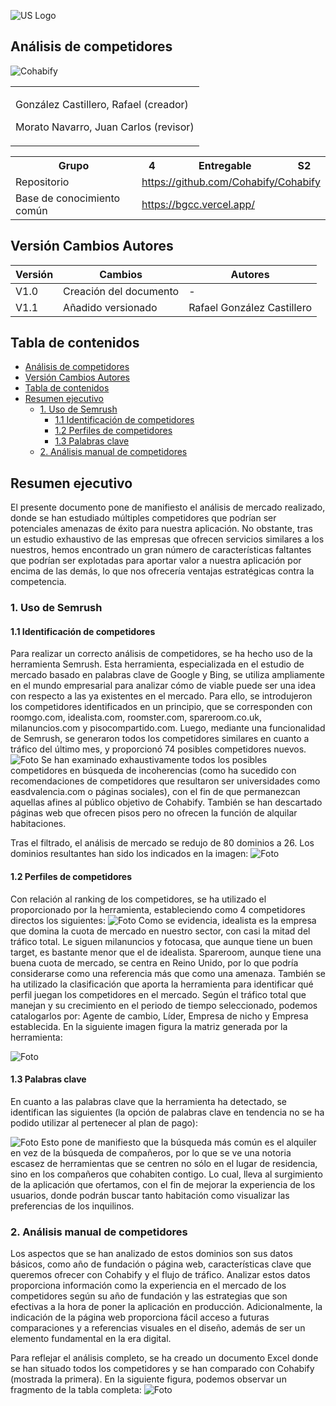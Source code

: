 ![US Logo](images/logo_us.png)

Análisis de competidores
---


![Cohabify](images/Cohabify.png)

<table>
    <tbody>
        <tr>
            <td rowspan=2></p></p>González Castillero, Rafael (creador)<p></p><p></p>Morato Navarro, Juan Carlos (revisor)<p></p>
            </td> 
        </tr>
    </tbody>
</table>

<table>
  <tr>
    <th>Grupo</th>
    <th>4</th>
    <th>Entregable</th>
    <th>S2</th>
  </tr>
  <tr>
    <td>Repositorio</td>
    <td colspan="3"><a href="https://github.com/Cohabify/Cohabify">https://github.com/Cohabify/Cohabify</a></td>
  </tr>
  <tr>
    <td>Base de conocimiento común</td>
    <td colspan="3"><a href="https://bgcc.vercel.app/">https://bgcc.vercel.app/</a></td>
  </tr>
</table>


## Versión Cambios Autores
| Versión | Cambios | Autores |
| --- | --- | --- |
| V1.0 | Creación del documento | - |
| V1.1 | Añadido versionado | Rafael González Castillero |


## Tabla de contenidos
- [Análisis de competidores](#análisis-de-competidores)
- [Versión Cambios Autores](#versión-cambios-autores)
- [Tabla de contenidos](#tabla-de-contenidos)
- [Resumen ejecutivo](#resumen-ejecutivo)
  - [1. Uso de Semrush](#1-uso-de-semrush)
    - [1.1 Identificación de competidores](#11-identificación-de-competidores)
    - [1.2 Perfiles de competidores](#12-perfiles-de-competidores)
    - [1.3 Palabras clave](#13-palabras-clave)
  - [2. Análisis manual de competidores](#2-análisis-manual-de-competidores)

## Resumen ejecutivo
El presente documento pone de manifiesto el análisis de mercado realizado, donde se han estudiado múltiples competidores que podrían ser potenciales amenazas de éxito para nuestra aplicación. No obstante, tras un estudio exhaustivo de las empresas que ofrecen servicios similares a los nuestros, hemos encontrado un gran número de características faltantes que podrían ser explotadas para aportar valor a nuestra aplicación por encima de las demás, lo que nos ofrecería ventajas estratégicas contra la competencia.

### 1. Uso de Semrush

#### 1.1 Identificación de competidores
Para realizar un correcto análisis de competidores, se ha hecho uso de la herramienta Semrush. Esta herramienta, especializada en el estudio de mercado basado en palabras clave de Google y Bing, se utiliza ampliamente en el mundo empresarial para analizar cómo de viable puede ser una idea con respecto a las ya existentes en el mercado. Para ello, se introdujeron los competidores identificados en un principio, que se corresponden con roomgo.com, idealista.com, roomster.com, spareroom.co.uk, milanuncios.com y pisocompartido.com. Luego, mediante una funcionalidad de Semrush, se generaron todos los competidores similares en cuanto a tráfico del último mes, y proporcionó 74 posibles competidores nuevos.
![Foto](./images/competitor_analysis/foto1_competidores.png)
Se han examinado exhaustivamente todos los posibles competidores en búsqueda de incoherencias (como ha sucedido con recomendaciones de competidores que resultaron ser universidades como easdvalencia.com o páginas sociales), con el fin de que permanezcan aquellas afines al público objetivo de Cohabify. También se han descartado páginas web que ofrecen pisos pero no ofrecen la función de alquilar habitaciones.

Tras el filtrado, el análisis de mercado se redujo de 80 dominios a 26. Los dominios resultantes han sido los indicados en la imagen:
![Foto](./images/competitor_analysis/foto2_competidores.png)


#### 1.2 Perfiles de competidores
Con relación al ranking de los competidores, se ha utilizado el proporcionado por la herramienta, estableciendo como 4 competidores directos los siguientes:
![Foto](./images/competitor_analysis/foto4_competidores.png)
Como se evidencia, idealista es la empresa que domina la cuota de mercado en nuestro sector, con casi la mitad del tráfico total. Le siguen milanuncios y fotocasa, que aunque tiene un buen target, es bastante menor que el de idealista. Spareroom, aunque tiene una buena cuota de mercado, se centra en Reino Unido, por lo que podría considerarse como una referencia más que como una amenaza. También se ha utilizado la clasificación que aporta la herramienta para identificar qué perfil juegan los competidores en el mercado. Según el tráfico total que manejan y su crecimiento en el periodo de tiempo seleccionado, podemos catalogarlos por: Agente de cambio, Líder, Empresa de nicho y Empresa establecida. En la siguiente imagen figura la matriz generada por la herramienta:

![Foto](./images/competitor_analysis/foto3_competidores.png)

#### 1.3 Palabras clave
En cuanto a las palabras clave que la herramienta ha detectado, se identifican las siguientes (la opción de palabras clave en tendencia no se ha podido utilizar al pertenecer al plan de pago):

![Foto](./images/competitor_analysis/foto5_competidores.png)
Esto pone de manifiesto que la búsqueda más común es el alquiler en vez de la búsqueda de compañeros, por lo que se ve una notoria escasez de herramientas que se centren no sólo en el lugar de residencia, sino en los compañeros que cohabiten contigo. Lo cual, lleva al surgimiento de la aplicación que ofertamos, con el fin de mejorar la experiencia de los usuarios, donde podrán buscar tanto habitación como visualizar las preferencias de los inquilinos.

### 2. Análisis manual de competidores
Los aspectos que se han analizado de estos dominios son sus datos básicos, como año de fundación o página web, características clave que queremos ofrecer con Cohabify y el flujo de tráfico. Analizar estos datos proporciona información como la experiencia en el mercado de los competidores según su año de fundación y las estrategias que son efectivas a la hora de poner la aplicación en producción. Adicionalmente, la indicación de la página web proporciona fácil acceso a futuras comparaciones y a referencias visuales en el diseño, además de ser un elemento fundamental en la era digital. 

Para reflejar el análisis completo, se ha creado un documento Excel donde se han situado todos los competidores y se han comparado con Cohabify (mostrada la primera). En la siguiente figura, podemos observar un fragmento de la tabla completa:
![Foto](./images/competitor_analysis/foto6_competidores.png)